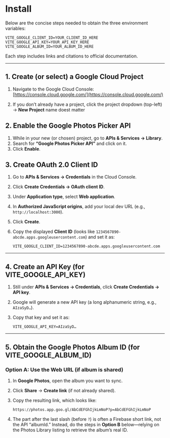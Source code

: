 # Install 

Below are the concise steps needed to obtain the three environment variables:

```env
VITE_GOOGLE_CLIENT_ID=YOUR_CLIENT_ID_HERE  
VITE_GOOGLE_API_KEY=YOUR_API_KEY_HERE  
VITE_GOOGLE_ALBUM_ID=YOUR_ALBUM_ID_HERE  
```

Each step includes links and citations to official documentation.

---

## 1. Create (or select) a Google Cloud Project

1. Navigate to the Google Cloud Console: [https://console.cloud.google.com/](https://console.cloud.google.com/)

2. If you don’t already have a project, click the project dropdown (top-left) → **New Project** name doest matter


## 2. Enable the Google Photos Picker API

1. While in your new (or chosen) project, go to **APIs & Services → Library**.
2. Search for **“Google Photos Picker API”** and click on it.
3. Click **Enable**.


## 3. Create OAuth 2.0 Client ID 

1. Go to **APIs & Services → Credentials** in the Cloud Console.

2. Click **Create Credentials → OAuth client ID**.

3. Under **Application type**, select **Web application**.

4. In **Authorized JavaScript origins**, add your local dev URL (e.g., `http://localhost:3000`).

5. Click **Create**.

6. Copy the displayed **Client ID** (looks like `1234567890-abcde.apps.googleusercontent.com`) and set it as:

   ```text
   VITE_GOOGLE_CLIENT_ID=1234567890-abcde.apps.googleusercontent.com
   ```
---

## 4. Create an API Key (for VITE\_GOOGLE\_API\_KEY)

1. Still under **APIs & Services → Credentials**, click **Create Credentials → API key**.

2. Google will generate a new API key (a long alphanumeric string, e.g., `AIzaSyD…`).

3. Copy that key and set it as:

   ```text
   VITE_GOOGLE_API_KEY=AIzaSyD…  
   ```

---

## 5. Obtain the Google Photos Album ID (for VITE\_GOOGLE\_ALBUM\_ID)

### Option A: Use the Web URL (if album is shared)

1. In **Google Photos**, open the album you want to sync.

2. Click **Share** → **Create link** (if not already shared).

3. Copy the resulting link, which looks like:

   ```
   https://photos.app.goo.gl/AbCdEFGhIjkLmNoP?p=AbCdEFGhIjkLmNoP
   ```

4. The part after the last slash (before `?`) is often a Firebase short link, not the API “albumId.” Instead, do the steps in **Option B** below—relying on the Photos Library listing to retrieve the album’s real ID.


